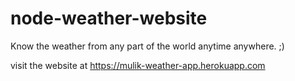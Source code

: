 # node-weather-website


Know the weather from any part of the world anytime anywhere.
;)

visit the website at 
https://mulik-weather-app.herokuapp.com
